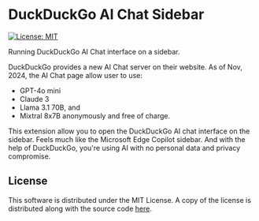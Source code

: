 # DuckDuckGo AI Chat Sidebar

[![License: MIT](https://img.shields.io/badge/License-MIT-yellow.svg)](https://opensource.org/licenses/MIT)

Running DuckDuckGo AI Chat interface on a sidebar.

DuckDuckGo provides a new AI Chat server on their website. As of Nov, 2024, the
AI Chat page allow user to use:
* GPT-4o mini
* Claude 3
* Llama 3.1 70B, and
* Mixtral 8x7B
anonymously and free of charge.

This extension allow you to open the DuckDuckGo AI chat interface on the
sidebar. Feels much like the Microsoft Edge Copilot sidebar. And with the help
of DuckDuckGo, you're using AI with no personal data and privacy compromise.


## License

This software is distributed under the MIT License. A copy of the license is
distributed along with the source code [here](LICENSE.md).
